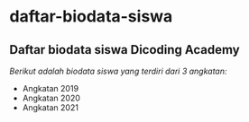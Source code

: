 daftar-biodata-siswa
==
Daftar biodata siswa Dicoding Academy
--
*Berikut adalah biodata siswa yang terdiri dari 3 angkatan:*
- Angkatan 2019
- Angkatan 2020
- Angkatan 2021
